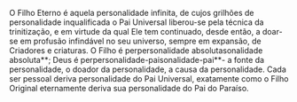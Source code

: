 ﻿O Filho Eterno é aquela personalidade infinita, de cujos grilhões de personalidade inqualificada o Pai Universal liberou-se pela técnica da trinitização, e em virtude da qual Ele tem continuado, desde então, a doar-se em profusão infindável no seu universo, sempre em expansão, de Criadores e criaturas. O Filho é perpersonalidade absolutasonalidade absoluta**; Deus é perpersonalidade-paisonalidade-pai**- a fonte da personalidade, o doador da personalidade, a causa da personalidade. Cada ser pessoal deriva personalidade do Pai Universal, exatamente como o Filho Original eternamente deriva sua personalidade do Pai do Paraíso.